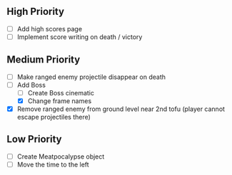 High Priority
-------------
- [ ] Add high scores page
- [ ] Implement score writing on death / victory

Medium Priority
-------------
- [ ] Make ranged enemy projectile disappear on death
- [ ] Add Boss
  - [ ] Create Boss cinematic
  - [x] Change frame names
- [x] Remove ranged enemy from ground level near 2nd tofu (player cannot escape projectiles there)

Low Priority
-------------
- [ ] Create Meatpocalypse object
- [ ] Move the time to the left
